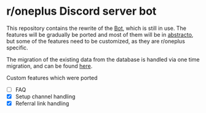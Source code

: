 # r/oneplus Discord server bot

This repository contains the rewrite of the [Bot](https://github.com/Rithari/OnePlusBot), which is still in use. The features will be gradually be ported 
and most of them will be in [abstracto](https://github.com/Sheldan/abstracto), but some of the features need to be customized, as they are r/oneplus specific.

The migration of the existing data from the database is handled via one time migration, and can be found [here](https://github.com/Sheldan/OnePlusBot-migration).

Custom features which were ported
 - [ ] FAQ
 - [x] Setup channel handling
 - [x] Referral link handling 

